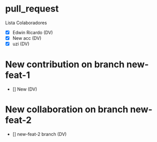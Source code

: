 # pull_request
Lista Colaboradores
- [X] Edwin Ricardo (DV)
- [X] New acc (DV)
- [X] uzi (DV)

# New contribution on branch new-feat-1
- [] New (DV)

# New collaboration on branch new-feat-2
- [] new-feat-2 branch (DV)

